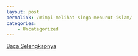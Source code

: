 ```yaml
---
layout: post
permalink: /mimpi-melihat-singa-menurut-islam/
categories:
    - Uncategorized
---
```


[Baca Selengkapnya](/08)